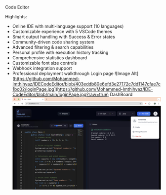 Code Editor

Highlights:

 
 * Online IDE with multi-language support (10 languages)
 * Customizable experience with 5 VSCode themes
 * Smart output handling with Success & Error states
 * Community-driven code sharing system
 * Advanced filtering & search capabilities
 * Personal profile with execution history tracking
 * Comprehensive statistics dashboard
 * Customizable font size controls
 * Webhook integration support
 * Professional deployment walkthrough
Login page
![Image Alt](https://github.com/Mohammed-Imthihyaz/IDECodeEditor/blob/403eddb80e6efd3e27172c7dd1147cfae7c1bc02/loginPage.jpg](https://github.com/Mohammed-Imthihyaz/IDE-CodeEditor/blob/main/loginPage.jpg?raw=true)
DashBoard
![Image Alt](https://github.com/Mohammed-Imthihyaz/IDE-CodeEditor/blob/main/dashBoard.jpg?raw=true)
